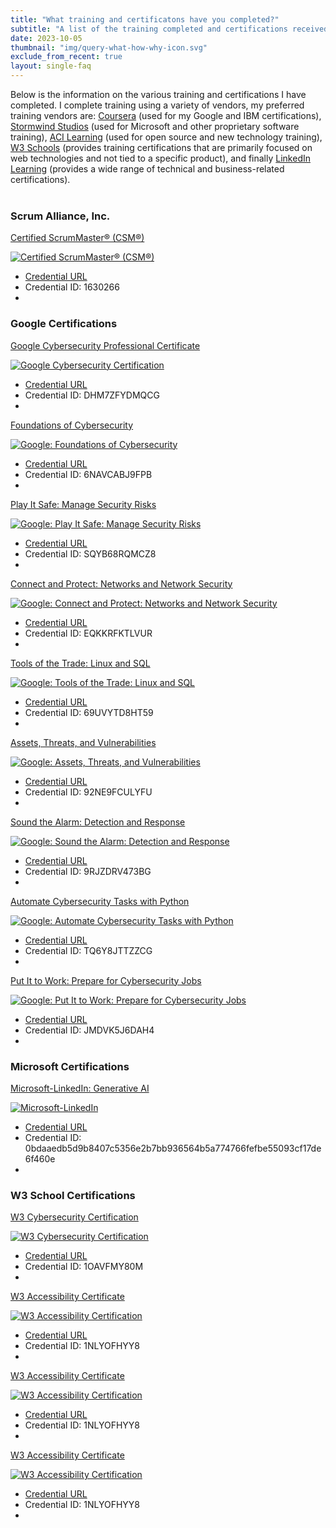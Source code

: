 ```yaml
---
title: "What training and certificatons have you completed?"
subtitle: "A list of the training completed and certifications received in the past two years."
date: 2023-10-05
thumbnail: "img/query-what-how-why-icon.svg"
exclude_from_recent: true
layout: single-faq
---
```

<p class="glow">Below is the information on the various training and certifications I have completed.  I complete training using a variety of vendors, my preferred training vendors are: <a href="https://www.coursera.org/" alt="Coursera">Coursera</a> (used for my Google and IBM certifications), <a href="https://www.stormwindstudios.com/" ALT="Stormwind Studios">Stormwind Studios</a> (used for Microsoft and other proprietary software training), <a href="https://www.acilearning.com/" alt="ACI Learning">ACI Learning</a> (used for open source and new technology training), <a href="https://campus.w3schools.com/" alt="W3Schools">W3 Schools</a> (provides training certifications that are primarily focused on web technologies and not tied to a specific product), and finally <a href="https://www.linkedin.com/learning/" a;t="LinkedIn Learning">LinkedIn Learning</a> (provides a wide range of technical and business-related certifications).</p>
<div style="margin: 2.5rem 0"></div>
<h3 class="label1">Scrum Alliance, Inc.</h3>
<div class="portfolio2 list-bordered">
<div class="flex-container">
      <div class="flex-item">
        <p class="ctr"><a href="https://www.scrumalliance.org/get-certified/scrum-master-track/certified-scrummaster" alt="Coursera Page">Certified ScrumMaster® (CSM®)</a></p>
          <div class="image-wrapper">
          <a href="https://badgecert.com/bc/html/groupbadges.html?k=R3NJUUdoakdvSVZEY2l0ZHZ6SU5kams0cTkybW0yb2Q" alt="View Certification"><img src="/mainroad/img/cert/seal-csm.png" alt="Certified ScrumMaster® (CSM®)"></a>
          </div>
          <ul>
          <li><a class="button-up" href="https://badgecert.com/bc/html/groupbadges.html?k=R3NJUUdoakdvSVZEY2l0ZHZ6SU5kams0cTkybW0yb2Q" alt="Coursera Page">Credential URL</a></li>
          <li>Credential ID: 1630266</li>
          <li class="nomobile">&nbsp;</li>
          </ul>          
      </div>
</div>
</div>
<h3 class="label1">Google Certifications</h3>
<div class="portfolio2 list-bordered">
<div class="flex-container">
      <div class="flex-item">
        <p class="ctr"><a href="https://www.coursera.org/google-certificates/cybersecurity-certificate" alt="Coursera Page">Google Cybersecurity Professional Certificate</a></p>
          <div class="image-wrapper">
          <a href="/mainroad/pdf/google-cyber.pdf" alt="View Certification"><img src="/mainroad/img/cert/google-cyber.png" alt="Google Cybersecurity Certification"></a>
          </div>
          <ul>
          <li><a class="button-up" href="https://www.coursera.org/account/accomplishments/specialization/certificate/DHM7ZFYDMQCG" alt="Coursera Page">Credential URL</a></li>
          <li>Credential ID: DHM7ZFYDMQCG</li>
          <li class="nomobile">&nbsp;</li>
          </ul>          
      </div>
      <div class="flex-item">
          <p class="ctr"><a href="https://www.coursera.org/learn/foundations-of-cybersecurity?specialization=google-cybersecurity" alt="Coursera Page">Foundations of Cybersecurity</a></p>
          <div class="image-wrapper">
          <a href="/mainroad/pdf/google-cyber1.pdf" alt="View Certification"><img src="/mainroad/img/cert/google-cyber1.png" alt="Google: Foundations of Cybersecurity"></a>
          </div>
          <ul>
          <li><a class="button-up" href="https://www.coursera.org/account/accomplishments/certificate/6NAVCABJ9FPB" alt="Coursera Page">Credential URL</a></li>
          <li>Credential ID: 6NAVCABJ9FPB</li>
          <li class="nomobile">&nbsp;</li>
          </ul>          
      </div>
      <div class="flex-item">
          <p class="ctr"><a href="https://www.coursera.org/learn/manage-security-risks?specialization=google-cybersecurity" alt="Coursera Page">Play It Safe: Manage Security Risks</a></p>
          <div class="image-wrapper">
          <a href="/mainroad/pdf/google-cyber2.pdf" alt="View Certification"><img src="/mainroad/img/cert/google-cyber2.png" alt="Google: Play It Safe: Manage Security Risks"></a>
          </div>
          <ul>
          <li><a class="button-up" href="https://www.coursera.org/account/accomplishments/certificate/SQYB68RQMCZ8" alt="Coursera Page">Credential URL</a></li>
          <li>Credential ID: SQYB68RQMCZ8</li>
          <li class="nomobile">&nbsp;</li>
          </ul>          
      </div>
      <div class="flex-item">
          <p class="ctr"><a href="https://www.coursera.org/learn/networks-and-network-security?specialization=google-cybersecurity" alt="Coursera Page">Connect and Protect: Networks and Network Security</a></p>
          <div class="image-wrapper">
          <a href="/mainroad/pdf/google-cyber3.pdf" alt="View Certification"><img src="/mainroad/img/cert/google-cyber3.png" alt="Google: Connect and Protect: Networks and Network Security"></a>
          </div>
          <ul>
          <li><a class="button-up" href="https://www.coursera.org/account/accomplishments/certificate/EQKKRFKTLVUR" alt="Coursera Page">Credential URL</a></li>
          <li>Credential ID: EQKKRFKTLVUR</li>
          <li class="nomobile">&nbsp;</li>
          </ul>          
      </div>
      <div class="flex-item">
          <p class="ctr"><a href="https://www.coursera.org/learn/linux-and-sql?specialization=google-cybersecurity" alt="Coursera Page">Tools of the Trade: Linux and SQL</a></p>
          <div class="image-wrapper">
          <a href="/mainroad/pdf/google-cyber4.pdf" alt="View Certification"><img src="/mainroad/img/cert/google-cyber4.png" alt="Google: Tools of the Trade: Linux and SQL"></a>
          </div>
          <ul>
          <li><a class="button-up" href="https://www.coursera.org/account/accomplishments/certificate/69UVYTD8HT59" alt="Coursera Page">Credential URL</a></li>
          <li>Credential ID: 69UVYTD8HT59</li>
          <li class="nomobile">&nbsp;</li>
          </ul>          
      </div>
      <div class="flex-item">
          <p class="ctr"><a href="https://www.coursera.org/learn/assets-threats-and-vulnerabilities?specialization=google-cybersecurity" alt="Coursera Page">Assets, Threats, and Vulnerabilities</a></p>
          <div class="image-wrapper">
          <a href="/mainroad/pdf/google-cyber5.pdf" alt="View Certification"><img src="/mainroad/img/cert/google-cyber5.png" alt="Google: Assets, Threats, and Vulnerabilities"></a>
          </div>
          <ul>
          <li><a class="button-up" href="https://www.coursera.org/account/accomplishments/certificate/92NE9FCULYFU" alt="Coursera Page">Credential URL</a></li>
          <li>Credential ID: 92NE9FCULYFU</li>
          <li class="nomobile">&nbsp;</li>
          </ul>          
      </div>
      <div class="flex-item">
          <p class="ctr"><a href="https://www.coursera.org/learn/detection-and-response?specialization=google-cybersecurity" alt="Coursera Page">Sound the Alarm: Detection and Response</a></p>
          <div class="image-wrapper">
          <a href="/mainroad/pdf/google-cyber6.pdf" alt="View Certification"><img src="/mainroad/img/cert/google-cyber6.png" alt="Google: Sound the Alarm: Detection and Response"></a>
          </div>
          <ul>
          <li><a class="button-up" href="https://www.coursera.org/account/accomplishments/certificate/9RJZDRV473BG" alt="Coursera Page">Credential URL</a></li>
          <li>Credential ID: 9RJZDRV473BG</li>
          <li class="nomobile">&nbsp;</li>
          </ul>          
      </div>
      <div class="flex-item">
          <p class="ctr"><a href="https://www.coursera.org/learn/automate-cybersecurity-tasks-with-python?specialization=google-cybersecurity" alt="Coursera Page">Automate Cybersecurity Tasks with Python</a></p>
          <div class="image-wrapper">
          <a href="/mainroad/pdf/google-cyber7.pdf" alt="View Certification"><img src="/mainroad/img/cert/google-cyber7.png" alt="Google: Automate Cybersecurity Tasks with Python"></a>
          </div>
          <ul>
          <li><a class="button-up" href="https://www.coursera.org/account/accomplishments/certificate/TQ6Y8JTTZZCG" alt="Coursera Page">Credential URL</a></li>
          <li>Credential ID: TQ6Y8JTTZZCG</li>
          <li class="nomobile">&nbsp;</li>
          </ul>          
      </div>
      <div class="flex-item">
          <p class="ctr"><a href="https://www.coursera.org/learn/prepare-for-cybersecurity-jobs?specialization=google-cybersecurity" alt="Coursera Page">Put It to Work: Prepare for Cybersecurity Jobs</a></p>
          <div class="image-wrapper">
          <a href="/mainroad/pdf/google-cyber8.pdf" alt="View Certification"><img src="/mainroad/img/cert/google-cyber8.png" alt="Google: Put It to Work: Prepare for Cybersecurity Jobs"></a>
          </div>
          <ul>
          <li><a class="button-up" href="https://www.coursera.org/account/accomplishments/certificate/JMDVK5J6DAH4" alt="Coursera Page">Credential URL</a></li>
          <li>Credential ID: JMDVK5J6DAH4</li>
          <li class="nomobile">&nbsp;</li>
          </ul>          
      </div>
</div>
</div>
<h3 class="label1">Microsoft Certifications</h3>
<div class="portfolio2 list-bordered">
<div class="flex-container">
      <div class="flex-item">
          <p class="ctr"><a href="https://www.linkedin.com/learning/certificates/0bdaaedb5d9b8407c5356e2b7bb936564b5a774766fefbe55093cf17de6f460e" alt="LinkedIn Learning Page">Microsoft-LinkedIn: Generative AI</a></p>
          <div class="image-wrapper">
          <a href="https://www.linkedin.com/learning/certificates/0bdaaedb5d9b8407c5356e2b7bb936564b5a774766fefbe55093cf17de6f460e" alt="View Certification"><img src="/mainroad/img/cert/mslil-ai.png" alt="Microsoft-LinkedIn"></a>
          </div>
          <ul>
          <li><a class="button-up" href="https://www.linkedin.com/learning/certificates/0bdaaedb5d9b8407c5356e2b7bb936564b5a774766fefbe55093cf17de6f460e" alt="LinkedInLearning Page">Credential URL</a></li>
          <li>Credential ID: 0bdaaedb5d9b8407c5356e2b7bb936564b5a774766fefbe55093cf17de6f460e</li>
          <li class="nomobile">&nbsp;</li>
          </ul>          
      </div>
</div>
</div>

<h3 class="label1">W3 School Certifications</h3>
<div class="portfolio2 list-bordered">
<div class="flex-container">
      <div class="flex-item">
          <p class="ctr"><a href="https://verify.w3schools.com/1OAVFMY80M" alt="Coursera Page">W3 Cybersecurity Certification</a></p>
          <div class="image-wrapper">
          <a href="https://verify.w3schools.com/1OAVFMY80M" alt="View Certification"><img src="/mainroad/img/cert/w3_cyber_security.png" alt="W3 Cybersecurity Certification"></a>
          </div>
          <ul>
          <li><a class="button-up" href="https://verify.w3schools.com/1OAVFMY80M" alt="Coursera Page">Credential URL</a></li>
          <li>Credential ID: 1OAVFMY80M</li>
          <li class="nomobile">&nbsp;</li>
          </ul>          
      </div>
      <div class="flex-item">
          <p class="ctr"><a href="https://verify.w3schools.com/1NLYOFHYY8" alt="W3">W3 Accessibility Certificate</a></p>
          <div class="image-wrapper">
          <a href="https://verify.w3schools.com/1NLYOFHYY8" alt="View Certification"><img src="/mainroad/img/cert/w3_accessibility.png" alt="W3 Accessibility Certification"></a>
          </div>
          <ul>
          <li><a class="button-up" href="https://verify.w3schools.com/1NLYOFHYY8" alt="W3 Accessibility">Credential URL</a></li>
          <li>Credential ID: 1NLYOFHYY8</li>
          <li class="nomobile">&nbsp;</li>
          </ul>          
      </div>
          <div class="flex-item">
          <p class="ctr"><a href="https://verify.w3schools.com/1NLYOFHYY8" alt="W3">W3 Accessibility Certificate</a></p>
          <div class="image-wrapper">
          <a href="https://verify.w3schools.com/1NLYOFHYY8" alt="View Certification"><img src="/mainroad/img/cert/w3_accessibility.png" alt="W3 Accessibility Certification"></a>
          </div>
          <ul>
          <li><a class="button-up" href="https://verify.w3schools.com/1NLYOFHYY8" alt="W3 Accessibility">Credential URL</a></li>
          <li>Credential ID: 1NLYOFHYY8</li>
          <li class="nomobile">&nbsp;</li>
          </ul>          
      </div>
          <div class="flex-item">
          <p class="ctr"><a href="https://verify.w3schools.com/1NLYOFHYY8" alt="W3">W3 Accessibility Certificate</a></p>
          <div class="image-wrapper">
          <a href="https://verify.w3schools.com/1NLYOFHYY8" alt="View Certification"><img src="/mainroad/img/cert/w3_accessibility.png" alt="W3 Accessibility Certification"></a>
          </div>
          <ul>
          <li><a class="button-up" href="https://verify.w3schools.com/1NLYOFHYY8" alt="W3 Accessibility">Credential URL</a></li>
          <li>Credential ID: 1NLYOFHYY8</li>
          <li class="nomobile">&nbsp;</li>
          </ul>          
      </div>
</div> 
</div>